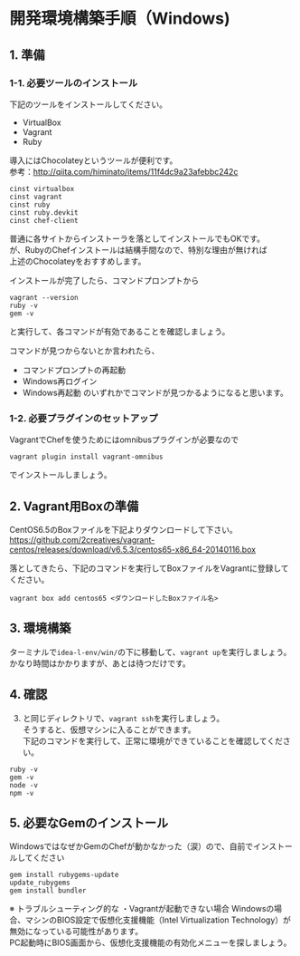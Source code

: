 # 開発環境構築手順（Windows)

## 1. 準備
### 1-1. 必要ツールのインストール
下記のツールをインストールしてください。  
- VirtualBox
- Vagrant
- Ruby

導入にはChocolateyというツールが便利です。  
参考：http://qiita.com/himinato/items/11f4dc9a23afebbc242c

```
cinst virtualbox
cinst vagrant
cinst ruby
cinst ruby.devkit
cinst chef-client
```

普通に各サイトからインストーラを落としてインストールでもOKです。  
が、RubyのChefインストールは結構手間なので、特別な理由が無ければ  
上述のChocolateyをおすすめします。

インストールが完了したら、コマンドプロンプトから  
```
vagrant --version
ruby -v
gem -v
```
と実行して、各コマンドが有効であることを確認しましょう。  

コマンドが見つからないとか言われたら、  
- コマンドプロンプトの再起動
- Windows再ログイン
- Windows再起動
のいずれかでコマンドが見つかるようになると思います。  

### 1-2. 必要プラグインのセットアップ
VagrantでChefを使うためにはomnibusプラグインが必要なので  

`vagrant plugin install vagrant-omnibus`

でインストールしましょう。

## 2. Vagrant用Boxの準備
CentOS6.5のBoxファイルを下記よりダウンロードして下さい。  
https://github.com/2creatives/vagrant-centos/releases/download/v6.5.3/centos65-x86_64-20140116.box

落としてきたら、下記のコマンドを実行してBoxファイルをVagrantに登録してください。  

```
vagrant box add centos65 <ダウンロードしたBoxファイル名>
```

## 3. 環境構築
ターミナルで`idea-l-env/win/`の下に移動して、`vagrant up`を実行しましょう。  
かなり時間はかかりますが、あとは待つだけです。  

## 4. 確認
3. と同じディレクトリで、`vagrant ssh`を実行しましょう。  
そうすると、仮想マシンに入ることができます。  
下記のコマンドを実行して、正常に環境ができていることを確認してください。  

```
ruby -v
gem -v
node -v
npm -v
```

## 5. 必要なGemのインストール
WindowsではなぜかGemのChefが動かなかった（涙）ので、自前でインストールしてください  
```
gem install rubygems-update
update_rubygems
gem install bundler
```


※ トラブルシューティング的な
・Vagrantが起動できない場合
Windowsの場合、マシンのBIOS設定で仮想化支援機能（Intel Virtualization Technology）が無効になっている可能性があります。  
PC起動時にBIOS画面から、仮想化支援機能の有効化メニューを探しましょう。  




